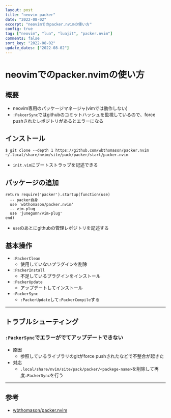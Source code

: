 ```yaml
---
layout: post
title: "neovim packer"
date: "2022-08-02"
excerpt: "neovimでのpacker.nvimの使い方"
config: true
tag: ["neovim", "lua", "luajit", "packer.nvim"]
comments: false
sort_key: "2022-08-02"
update_dates: ["2022-08-02"]
---
```


# neovimでのpacker.nvimの使い方

## 概要
 - neovim専用のパッケージマネージャ(vimでは動作しない)
 - `:PakcerSync`ではgithubのコミットハッシュを監視しているので、force pushされたレポジトリがあるとエラーになる

## インストール

```console
$ git clone --depth 1 https://github.com/wbthomason/packer.nvim ~/.local/share/nvim/site/pack/packer/start/packer.nvim
```
 - `init.vim`にブートストラップを記述できる

## パッケージの追加

```vimscript
return require('packer').startup(function(use)
  -- packer自身
  use 'wbthomason/packer.nvim'
  -- vim-plug
  use 'junegunn/vim-plug'
end)
```
 - `use`のあとにgithubの管理レポジトリを記述する

## 基本操作
 - `:PackerClean`
   - 使用していないプラグインを削除
 - `:PackerInstall`
   - 不足しているプラグインをインストール
 - `:PackerUpdate`
   - アップデートしてインストール
 - `:PackerSync`
   - `:PackerUpdate`して`:PackerCompile`する

---

## トラブルシューティング

### `:PackerSync`でエラーがでてアップデートできない
 - 原因
   - 参照しているライブラリのgitがforce pushされたなどで不整合が起きた
 - 対応
   - `.local/share/nvim/site/pack/packer/<packege-name>`を削除して再度`:PackerSync`を行う

---

## 参考
 - [wbthomason/packer.nvim](https://github.com/wbthomason/packer.nvim)

